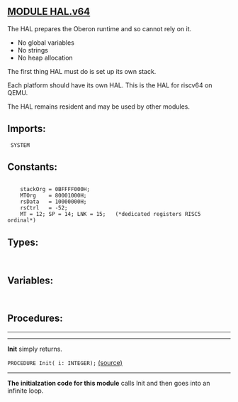 
## [MODULE HAL.v64](https://github.com/io-core/Bootloaders/blob/main/HAL.v64.Mod)
The HAL prepares the Oberon runtime and so cannot rely on it.

* No global variables
* No strings
* No heap allocation

The first thing HAL must do is set up its own stack.

Each platform should have its own HAL. This is the HAL for riscv64 on QEMU.

The HAL remains resident and may be used by other modules.


  ## Imports:
` SYSTEM`

## Constants:
```

    stackOrg = 0BFFFF000H;
    MTOrg    = 80001000H;
    rsData   = 10000000H; 
    rsCtrl   = -52;
    MT = 12; SP = 14; LNK = 15;   (*dedicated registers RISC5 ordinal*)

```
## Types:
```


```
## Variables:
```


```
## Procedures:
---
---
**Init** simply returns.

`PROCEDURE Init( i: INTEGER);` [(source)](https://github.com/io-core/Bootloaders/blob/main/HAL.v64.Mod#L38)

---
**The initialzation code for this module** calls Init and then goes into an infinite loop.

